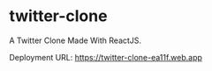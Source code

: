 # twitter-clone

A Twitter Clone Made With ReactJS.

Deployment URL: https://twitter-clone-ea11f.web.app
